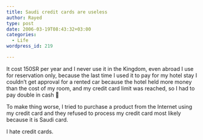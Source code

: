 ```yaml
---
title: Saudi credit cards are useless
author: Rayed
type: post
date: 2006-03-19T08:43:32+03:00
categories:
  - Life
wordpress_id: 219

---
```

<p>It cost 150SR per year and I never use it in the Kingdom, even abroad I use for reservation only, because the last time I used it to pay for my hotel stay I couldn&#8217;t get approval for a rented car because the hotel held more money than the cost of my room, and my credit card limit was reached, so I had to pay double in cash 🙁</p>
<p>To make thing worse, I tried to purchase a product from the Internet using my credit card and they refused to process my credit card most likely because it is Saudi card.</p>
<p>I hate credit cards.</p>
